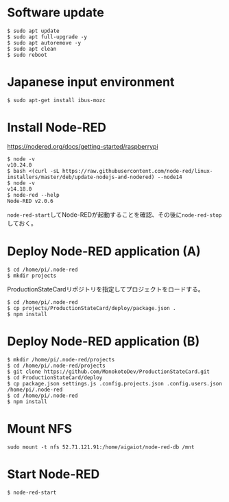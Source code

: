 # Software update
```
$ sudo apt update
$ sudo apt full-upgrade -y
$ sudo apt autoremove -y
$ sudo apt clean
$ sudo reboot
```

# Japanese input environment
```
$ sudo apt-get install ibus-mozc
```

# Install Node-RED
https://nodered.org/docs/getting-started/raspberrypi

```
$ node -v
v10.24.0
$ bash <(curl -sL https://raw.githubusercontent.com/node-red/linux-installers/master/deb/update-nodejs-and-nodered) --node14
$ node -v
v14.18.0
$ node-red --help
Node-RED v2.0.6
```
`node-red-start`してNode-REDが起動することを確認、その後に`node-red-stop`しておく。

# Deploy Node-RED application (A)
```
$ cd /home/pi/.node-red
$ mkdir projects
```
ProductionStateCardリポジトリを指定してプロジェクトをロードする。

```
$ cd /home/pi/.node-red
$ cp projects/ProductionStateCard/deploy/package.json .
$ npm install
```

# Deploy Node-RED application (B)
```
$ mkdir /home/pi/.node-red/projects
$ cd /home/pi/.node-red/projects
$ git clone https://github.com/MonokotoDev/ProductionStateCard.git
$ cd ProductionStateCard/deploy
$ cp package.json settings.js .config.projects.json .config.users.json /home/pi/.node-red
$ cd /home/pi/.node-red
$ npm install
```

# Mount NFS
```
sudo mount -t nfs 52.71.121.91:/home/aigaiot/node-red-db /mnt
```

# Start Node-RED
```
$ node-red-start
```

